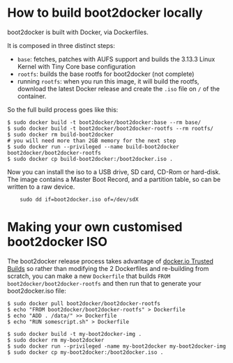 How to build boot2docker locally
================================

boot2docker is built with Docker, via Dockerfiles.

It is composed in three distinct steps:

* `base`: fetches, patches with AUFS support and builds the 3.13.3 Linux Kernel with Tiny Core base configuration
* `rootfs`: builds the base rootfs for boot2docker (not complete)
* running `rootfs`: when you run this image, it will build the rootfs, download the latest Docker release and create the `.iso` file on `/` of the container.

So the full build process goes like this:

```
$ sudo docker build -t boot2docker/boot2docker:base --rm base/
$ sudo docker build -t boot2docker/boot2docker-rootfs --rm rootfs/
$ sudo docker rm build-boot2docker
# you will need more than 2GB memory for the next step
$ sudo docker run --privileged --name build-boot2docker boot2docker/boot2docker-rootfs
$ sudo docker cp build-boot2docker:/boot2docker.iso .
```

Now you can install the iso to a USB drive, SD card, CD-Rom or hard-disk. The image contains
a Master Boot Record, and a partition table, so can be written to a raw device.

```
    sudo dd if=boot2docker.iso of=/dev/sdX
```

Making your own customised boot2docker ISO
==========================================

The boot2docker release process takes advantage of
[docker.io Trusted Builds](https://index.docker.io/u/boot2docker/) so
rather than modifying the 2 Dockerfiles and re-building from scratch,
you can make a new ``Dockerfile`` that builds ``FROM boot2docker/boot2docker-rootfs``
and then run that to generate your boot2docker.iso file:


```
$ sudo docker pull boot2docker/boot2docker-rootfs
$ echo "FROM boot2docker/boot2docker-rootfs" > Dockerfile
$ echo "ADD . /data/" >> Dockerfile
$ echo "RUN somescript.sh" > Dockerfile

$ sudo docker build -t my-boot2docker-img .
$ sudo docker rm my-boot2docker
$ sudo docker run --privileged -name my-boot2docker my-boot2docker-img
$ sudo docker cp my-boot2docker:/boot2docker.iso .

```
